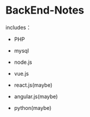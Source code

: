 # BackEnd-Notes

includes：

- PHP

- mysql

- node.js

- vue.js

- react.js(maybe)

- angular.js(maybe)

- python(maybe)
